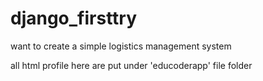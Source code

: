 # django_firsttry
want to create a simple logistics management system

all html profile here are put under 'educoderapp' file folder
